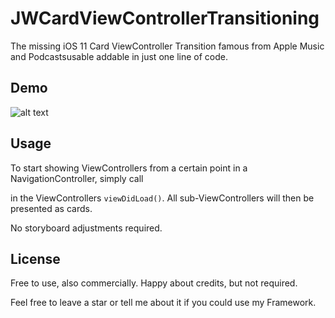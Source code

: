 # JWCardViewControllerTransitioning

The missing iOS 11 Card ViewController Transition famous from Apple Music and Podcastsusable addable in just one line of code.

## Demo

![alt text](https://github.com/janwasgint/FlightWatch/blob/master/demo.gif "JWCardViewControllerTransitioning Demo")

## Usage
To start showing ViewControllers from a certain point in a NavigationController, simply call 

in the ViewControllers `viewDidLoad()`. All sub-ViewControllers will then be presented as cards. 

No storyboard adjustments required.


## License

Free to use, also commercially. Happy about credits, but not required. 

Feel free to leave a star or tell me about it if you could use my Framework.
